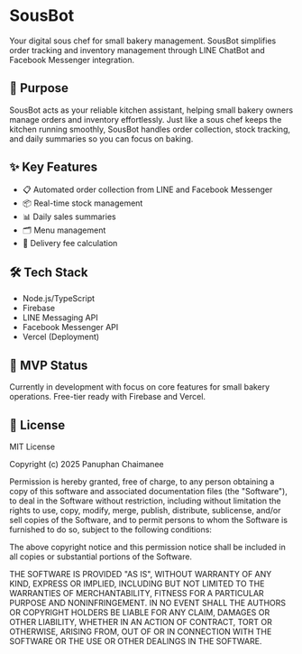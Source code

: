 # SousBot

Your digital sous chef for small bakery management. SousBot simplifies order tracking and inventory management through LINE ChatBot and Facebook Messenger integration.

## 🎯 Purpose
SousBot acts as your reliable kitchen assistant, helping small bakery owners manage orders and inventory effortlessly. Just like a sous chef keeps the kitchen running smoothly, SousBot handles order collection, stock tracking, and daily summaries so you can focus on baking.

## ✨ Key Features
- 📋 Automated order collection from LINE and Facebook Messenger
- 📦 Real-time stock management
- 📊 Daily sales summaries
- 🗂️ Menu management
- 🚚 Delivery fee calculation

## 🛠️ Tech Stack
- Node.js/TypeScript
- Firebase
- LINE Messaging API
- Facebook Messenger API
- Vercel (Deployment)

## 🚀 MVP Status
Currently in development with focus on core features for small bakery operations. Free-tier ready with Firebase and Vercel.

## 📝 License
MIT License

Copyright (c) 2025 Panuphan Chaimanee

Permission is hereby granted, free of charge, to any person obtaining a copy of this software and associated documentation files (the "Software"), to deal in the Software without restriction, including without limitation the rights to use, copy, modify, merge, publish, distribute, sublicense, and/or sell copies of the Software, and to permit persons to whom the Software is furnished to do so, subject to the following conditions:

The above copyright notice and this permission notice shall be included in all copies or substantial portions of the Software.

THE SOFTWARE IS PROVIDED "AS IS", WITHOUT WARRANTY OF ANY KIND, EXPRESS OR IMPLIED, INCLUDING BUT NOT LIMITED TO THE WARRANTIES OF MERCHANTABILITY, FITNESS FOR A PARTICULAR PURPOSE AND NONINFRINGEMENT. IN NO EVENT SHALL THE AUTHORS OR COPYRIGHT HOLDERS BE LIABLE FOR ANY CLAIM, DAMAGES OR OTHER LIABILITY, WHETHER IN AN ACTION OF CONTRACT, TORT OR OTHERWISE, ARISING FROM, OUT OF OR IN CONNECTION WITH THE SOFTWARE OR THE USE OR OTHER DEALINGS IN THE SOFTWARE.
